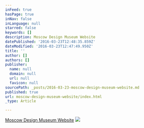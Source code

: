 ```yaml
---
inFeed: true
hasPage: true
inNav: false
inLanguage: null
starred: false
keywords: []
description: Moscow Design Museum Website
datePublished: '2016-03-23T12:48:35.859Z'
dateModified: '2016-03-23T12:47:49.950Z'
title: ''
author: []
authors: []
publisher:
  name: null
  domain: null
  url: null
  favicon: null
sourcePath: _posts/2016-03-23-moscow-design-museum-website.md
published: true
url: moscow-design-museum-website/index.html
_type: Article

---
```

[Moscow Design Museum Website][0]
![](https://the-grid-user-content.s3-us-west-2.amazonaws.com/21f3239a-78a1-4245-9279-ef338971376e.jpg)

[0]: http://www.lilgraphics.com/Moscow-Design-Museum-Website